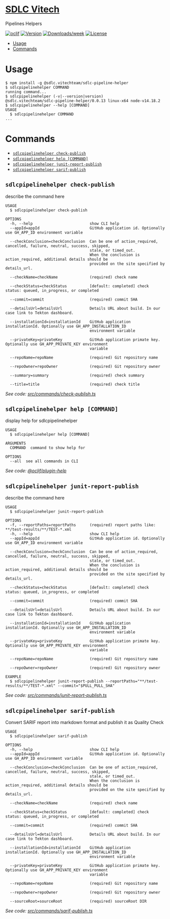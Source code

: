 [SDLC Vitech](https://vitech-team.github.io/SDLC/)
===================

Pipelines Helpers

[![oclif](https://img.shields.io/badge/cli-oclif-brightgreen.svg)](https://oclif.io)
[![Version](https://img.shields.io/npm/v/@sdlc.vitechteam/sdlc-pipeline-helper.svg)](https://npmjs.org/package/@sdlc.vitechteam/sdlc-pipeline-helper)
[![Downloads/week](https://img.shields.io/npm/dw/@sdlc.vitechteam/sdlc-pipeline-helper.svg)](https://npmjs.org/package/@sdlc.vitechteam/sdlc-pipeline-helper)
[![License](https://img.shields.io/npm/l/sdlc.vitechteam.com.svg)](https://github.com/vitech-team/pipeline-helper/blob/master/package.json)

<!-- toc -->
* [Usage](#usage)
* [Commands](#commands)
<!-- tocstop -->
# Usage
<!-- usage -->
```sh-session
$ npm install -g @sdlc.vitechteam/sdlc-pipeline-helper
$ sdlcpipelinehelper COMMAND
running command...
$ sdlcpipelinehelper (-v|--version|version)
@sdlc.vitechteam/sdlc-pipeline-helper/0.0.13 linux-x64 node-v14.18.2
$ sdlcpipelinehelper --help [COMMAND]
USAGE
  $ sdlcpipelinehelper COMMAND
...
```
<!-- usagestop -->
# Commands
<!-- commands -->
* [`sdlcpipelinehelper check-publish`](#sdlcpipelinehelper-check-publish)
* [`sdlcpipelinehelper help [COMMAND]`](#sdlcpipelinehelper-help-command)
* [`sdlcpipelinehelper junit-report-publish`](#sdlcpipelinehelper-junit-report-publish)
* [`sdlcpipelinehelper sarif-publish`](#sdlcpipelinehelper-sarif-publish)

## `sdlcpipelinehelper check-publish`

describe the command here

```
USAGE
  $ sdlcpipelinehelper check-publish

OPTIONS
  -h, --help                         show CLI help
  --appId=appId                      GitHub application id. Optionally use GH_APP_ID environment variable

  --checkConclusion=checkConclusion  Can be one of action_required, cancelled, failure, neutral, success, skipped,
                                     stale, or timed_out.
                                     When the conclusion is action_required, additional details should be
                                     provided on the site specified by details_url.

  --checkName=checkName              (required) check name

  --checkStatus=checkStatus          [default: completed] check status: queued, in_progress, or completed

  --commit=commit                    (required) commit SHA

  --detailsUrl=detailsUrl            Details URL about build. In our case link to Tekton dashboard.

  --installationId=installationId    GitHub application installationId. Optionally use GH_APP_INSTALLATION_ID
                                     environment variable

  --privateKey=privateKey            GitHub application primate key. Optionally use GH_APP_PRIVATE_KEY environment
                                     variable

  --repoName=repoName                (required) Git repository name

  --repoOwner=repoOwner              (required) Git repository owner

  --summary=summary                  (required) check summary

  --title=title                      (required) check title
```

_See code: [src/commands/check-publish.ts](https://github.com/vitech-team-sdlc/sdlc-pipeline-helper/blob/v0.0.13/src/commands/check-publish.ts)_

## `sdlcpipelinehelper help [COMMAND]`

display help for sdlcpipelinehelper

```
USAGE
  $ sdlcpipelinehelper help [COMMAND]

ARGUMENTS
  COMMAND  command to show help for

OPTIONS
  --all  see all commands in CLI
```

_See code: [@oclif/plugin-help](https://github.com/oclif/plugin-help/blob/v3.2.3/src/commands/help.ts)_

## `sdlcpipelinehelper junit-report-publish`

describe the command here

```
USAGE
  $ sdlcpipelinehelper junit-report-publish

OPTIONS
  -f, --reportPaths=reportPaths      (required) report paths like: **/test-results/**/TEST-*.xml
  -h, --help                         show CLI help
  --appId=appId                      GitHub application id. Optionally use GH_APP_ID environment variable

  --checkConclusion=checkConclusion  Can be one of action_required, cancelled, failure, neutral, success, skipped,
                                     stale, or timed_out.
                                     When the conclusion is action_required, additional details should be
                                     provided on the site specified by details_url.

  --checkStatus=checkStatus          [default: completed] check status: queued, in_progress, or completed

  --commit=commit                    (required) commit SHA

  --detailsUrl=detailsUrl            Details URL about build. In our case link to Tekton dashboard.

  --installationId=installationId    GitHub application installationId. Optionally use GH_APP_INSTALLATION_ID
                                     environment variable

  --privateKey=privateKey            GitHub application primate key. Optionally use GH_APP_PRIVATE_KEY environment
                                     variable

  --repoName=repoName                (required) Git repository name

  --repoOwner=repoOwner              (required) Git repository owner

EXAMPLE
  $ sdlcpipelinehelper junit-report-publish --reportPaths="**/test-results/**/TEST-*.xml" --commit="$PULL_PULL_SHA"
```

_See code: [src/commands/junit-report-publish.ts](https://github.com/vitech-team-sdlc/sdlc-pipeline-helper/blob/v0.0.13/src/commands/junit-report-publish.ts)_

## `sdlcpipelinehelper sarif-publish`

Convert SARIF report into markdown format and publish it as Quality Check

```
USAGE
  $ sdlcpipelinehelper sarif-publish

OPTIONS
  -h, --help                         show CLI help
  --appId=appId                      GitHub application id. Optionally use GH_APP_ID environment variable

  --checkConclusion=checkConclusion  Can be one of action_required, cancelled, failure, neutral, success, skipped,
                                     stale, or timed_out.
                                     When the conclusion is action_required, additional details should be
                                     provided on the site specified by details_url.

  --checkName=checkName              (required) check name

  --checkStatus=checkStatus          [default: completed] check status: queued, in_progress, or completed

  --commit=commit                    (required) commit SHA

  --detailsUrl=detailsUrl            Details URL about build. In our case link to Tekton dashboard.

  --installationId=installationId    GitHub application installationId. Optionally use GH_APP_INSTALLATION_ID
                                     environment variable

  --privateKey=privateKey            GitHub application primate key. Optionally use GH_APP_PRIVATE_KEY environment
                                     variable

  --repoName=repoName                (required) Git repository name

  --repoOwner=repoOwner              (required) Git repository owner

  --sourceRoot=sourceRoot            (required) sourceRoot DIR
```

_See code: [src/commands/sarif-publish.ts](https://github.com/vitech-team-sdlc/sdlc-pipeline-helper/blob/v0.0.13/src/commands/sarif-publish.ts)_
<!-- commandsstop -->
